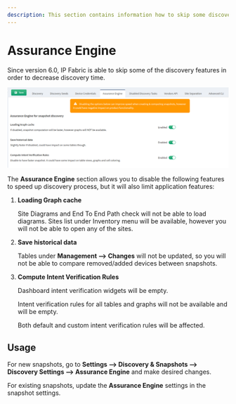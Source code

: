```yaml
---
description: This section contains information how to skip some discovery features to decrease discovery time.
---
```


# Assurance Engine

Since version 6.0, IP Fabric is able to skip some of the discovery features in order to decrease discovery time.

![Assurance Engine](assurance_engine.png)

The **Assurance Engine** section allows you to disable the following features to speed up discovery process, but it will also limit application features:

1. **Loading Graph cache**

   Site Diagrams and End To End Path check will not be able to load diagrams. Sites list under Inventory menu will be available, however you will not be able to open any of the sites.

2. **Save historical data**

   Tables under **Management --> Changes** will not be updated, so you will not be able to compare removed/added devices between snapshots.

3. **Compute Intent Verification Rules**

   Dashboard intent verification widgets will be empty.

   Intent verification rules for all tables and graphs will not be available and will be empty.

   Both default and custom intent verification rules will be affected.


## Usage

For new snapshots, go to **Settings --> Discovery & Snapshots --> Discovery Settings --> Assurance Engine** and make desired changes.

For existing snapshots, update the **Assurance Engine** settings in the snapshot settings.
